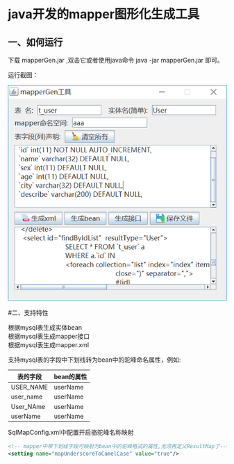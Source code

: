 # java开发的mapper图形化生成工具

## 一、如何运行

下载 mapperGen.jar ,双击它或者使用java命令 java -jar mapperGen.jar 即可。

运行截图：

![截图](https://raw.githubusercontent.com/jellyflu/pub_resouces/master/mapperGen/5.png)

#二、支持特性

根据mysql表生成实体bean  
根据mysql表生成mapper接口  
根据mysql表生成mapper.xml  



支持mysql表的字段中下划线转为bean中的驼峰命名属性，例如:

| 表的字段  | bean的属性 |
| --------- | ---------- |
| USER_NAME | userName   |
| user_name | userName   |
| User_NAme | userName   |
| userName  | userName   |

SqlMapConfig.xml中配置开启骆驼峰名称映射

```xml
<!-- mapper中带下划线字段可映射为bean中的驼峰格式的属性,无须再定义ResultMap了-->
<setting name="mapUnderscoreToCamelCase" value="true"/>
```
